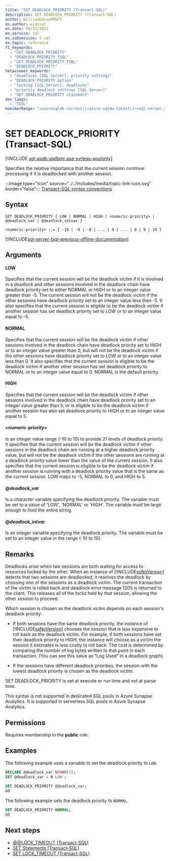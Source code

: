 ```yaml
---
title: "SET DEADLOCK_PRIORITY (Transact-SQL)"
description: SET DEADLOCK_PRIORITY (Transact-SQL)
author: WilliamDAssafMSFT
ms.author: wiassaf
ms.date: 09/15/2022
ms.service: sql
ms.subservice: t-sql
ms.topic: reference
f1_keywords:
  - "SET DEADLOCK_PRIORITY"
  - "DEADLOCK_PRIORITY_TSQL"
  - "SET_DEADLOCK_PRIORITY_TSQL"
  - "DEADLOCK_PRIORITY"
helpviewer_keywords:
  - "deadlocks [SQL Server], priority settings"
  - "DEADLOCK_PRIORITY option"
  - "locking [SQL Server], deadlocks"
  - "priority deadlock settings [SQL Server]"
  - "SET DEADLOCK_PRIORITY statement"
dev_langs:
  - "TSQL"
monikerRange: "=azuresqldb-current||=azure-sqldw-latest||>=sql-server-2016||>=sql-server-linux-2017||=azuresqldb-mi-current"
---
```

# SET DEADLOCK_PRIORITY (Transact-SQL)

[!INCLUDE [sql-asdb-asdbmi-asa-svrless-poolonly](../../includes/applies-to-version/sql-asdb-asdbmi-asa-svrless-poolonly.md)]

  Specifies the relative importance that the current session continue processing if it is deadlocked with another session.

 :::image type="icon" source="../../includes/media/topic-link-icon.svg" border="false"::: [Transact-SQL syntax conventions](../../t-sql/language-elements/transact-sql-syntax-conventions-transact-sql.md)

## Syntax

```syntaxsql
SET DEADLOCK_PRIORITY { LOW | NORMAL | HIGH | <numeric-priority> | @deadlock_var | @deadlock_intvar }
  
<numeric-priority> ::= { -10 | -9 | -8 | ... | 0 | ... | 8 | 9 | 10 }
```

[!INCLUDE[sql-server-tsql-previous-offline-documentation](../../includes/sql-server-tsql-previous-offline-documentation.md)]

## Arguments

#### LOW  
 Specifies that the current session will be the deadlock victim if it is involved in a deadlock and other sessions involved in the deadlock chain have deadlock priority set to either NORMAL or HIGH or to an integer value greater than -5. The current session will not be the deadlock victim if the other sessions have deadlock priority set to an integer value less than -5. It also specifies that the current session is eligible to be the deadlock victim if another session has set deadlock priority set to LOW or to an integer value equal to -5.

#### NORMAL  
 Specifies that the current session will be the deadlock victim if other sessions involved in the deadlock chain have deadlock priority set to HIGH or to an integer value greater than 0, but will not be the deadlock victim if the other sessions have deadlock priority set to LOW or to an integer value less than 0. It also specifies that the current session is eligible to be the deadlock victim if another other session has set deadlock priority to NORMAL or to an integer value equal to 0. NORMAL is the default priority.

#### HIGH  
 Specifies that the current session will be the deadlock victim if other sessions involved in the deadlock chain have deadlock priority set to an integer value greater than 5, or is eligible to be the deadlock victim if another session has also set deadlock priority to HIGH or to an integer value equal to 5.

#### \<numeric-priority>  
 Is an integer value range (-10 to 10) to provide 21 levels of deadlock priority. It specifies that the current session will be the deadlock victim if other sessions in the deadlock chain are running at a higher deadlock priority value, but will not be the deadlock victim if the other sessions are running at a deadlock priority value lower than the value of the current session. It also specifies that the current session is eligible to be the deadlock victim if another session is running with a deadlock priority value that is the same as the current session. LOW maps to -5, NORMAL to 0, and HIGH to 5.

#### @*deadlock_var*  
 Is a character variable specifying the deadlock priority. The variable must be set to a value of 'LOW', 'NORMAL' or 'HIGH'. The variable must be large enough to hold the entire string.

#### @*deadlock_intvar*  
 Is an integer variable specifying the deadlock priority. The variable must be set to an integer value in the range (-10 to 10).

## Remarks

 Deadlocks arise when two sessions are both waiting for access to resources locked by the other. When an instance of [!INCLUDE[ssNoVersion](../../includes/ssnoversion-md.md)] detects that two sessions are deadlocked, it resolves the deadlock by choosing one of the sessions as a deadlock victim. The current transaction of the victim is rolled back and deadlock error message 1205 is returned to the client. This releases all of the locks held by that session, allowing the other session to proceed.

 Which session is chosen as the deadlock victim depends on each session's deadlock priority:

- If both sessions have the same deadlock priority, the instance of [!INCLUDE[ssNoVersion](../../includes/ssnoversion-md.md)] chooses the session that is less expensive to roll back as the deadlock victim. For example, if both sessions have set their deadlock priority to HIGH, the instance will choose as a victim the session it estimates is less costly to roll back. The cost is determined by comparing the number of log bytes written to that point in each transaction. (You can see this value as "Log Used" in a deadlock graph).

- If the sessions have different deadlock priorities, the session with the lowest deadlock priority is chosen as the deadlock victim.

 SET DEADLOCK_PRIORITY is set at execute or run time and not at parse time.

 This syntax is not supported in dedicated SQL pools in Azure Synapse Analytics. It is supported in serverless SQL pools in Azure Synapse Analytics.

## Permissions

 Requires membership in the **public** role.

## Examples

 The following example uses a variable to set the deadlock priority to `LOW`.

```sql
DECLARE @deadlock_var NCHAR(3);
SET @deadlock_var = N'LOW';
  
SET DEADLOCK_PRIORITY @deadlock_var;
GO
```

 The following example sets the deadlock priority to `NORMAL`.

```sql
SET DEADLOCK_PRIORITY NORMAL;
GO
```

## Next steps

- [@@LOCK_TIMEOUT (Transact-SQL)](../../t-sql/functions/lock-timeout-transact-sql.md)
- [SET Statements (Transact-SQL)](../../t-sql/statements/set-statements-transact-sql.md)
- [SET LOCK_TIMEOUT (Transact-SQL)](../../t-sql/statements/set-lock-timeout-transact-sql.md)

